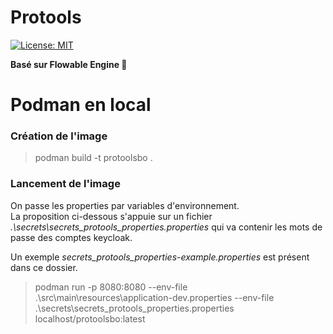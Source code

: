 Protools
==============
[![License: MIT](https://img.shields.io/badge/License-MIT-yellow.svg)](https://opensource.org/licenses/MIT)

**Basé sur Flowable Engine 🦊**

# Podman en local
### Création de l'image
> podman build -t protoolsbo .  

### Lancement de l'image

On passe les properties par variables d'environnement.<BR>
La proposition ci-dessous s'appuie sur un fichier *.\secrets\secrets_protools_properties.properties* qui va contenir les
mots de passe des comptes keycloak.

Un exemple *secrets_protools_properties-example.properties* est présent dans ce dossier.

>podman run -p 8080:8080 --env-file .\src\main\resources\application-dev.properties --env-file .\secrets\secrets_protools_properties.properties localhost/protoolsbo:latest
